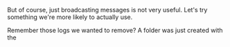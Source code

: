 But of course, just broadcasting messages is not very useful. Let's try something we're more likely to actually use.

Remember those logs we wanted to remove? A folder was just created with the